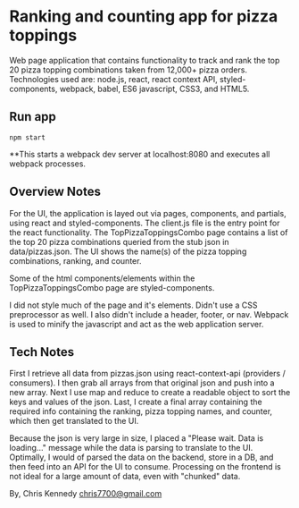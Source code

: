# Ranking and counting app for pizza toppings
Web page application that contains functionality to track and rank the top 20 pizza topping combinations taken from 12,000+ pizza orders. Technologies used are: node.js, react, react context API, styled-components, webpack, babel, ES6 javascript, CSS3, and HTML5.

## Run app
`npm start`

**This starts a webpack dev server at localhost:8080 and executes all webpack processes.

## Overview Notes

For the UI, the application is layed out via pages, components, and partials, using react and styled-components. The client.js file is the entry point for the react functionality. The TopPizzaToppingsCombo page contains a list of the top 20 pizza combinations queried from the stub json in  data/pizzas.json. The UI shows the name(s) of the pizza topping combinations, ranking, and counter.

Some of the html components/elements within the TopPizzaToppingsCombo page are styled-components.

I did not style much of the page and it's elements. Didn't use a CSS preprocessor as well. I also didn't include a header, footer, or nav. Webpack is used to minify the javascript and act as the web application server.

## Tech Notes

First I retrieve all data from pizzas.json using react-context-api (providers / consumers). I then grab all arrays from that original json and push into a new array. Next I use map and reduce to create a readable object to sort the keys and values of the json. Last, I create a final array containing the required info containing the ranking, pizza topping names, and counter, which then get translated to the UI.

Because the json is very large in size, I placed a "Please wait. Data is loading..." message while the data is parsing to translate to the UI. Optimally, I would of parsed the data on the backend, store in a DB, and then feed into an API for the UI to consume. Processing on the frontend is not ideal for a large amount of data, even with "chunked" data.

By,
Chris Kennedy
chris7700@gmail.com
